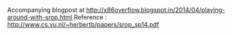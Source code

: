 Accompanying blogpost at http://x86overflow.blogspot.in/2014/04/playing-around-with-srop.html
Reference : http://www.cs.vu.nl/~herbertb/papers/srop_sp14.pdf
